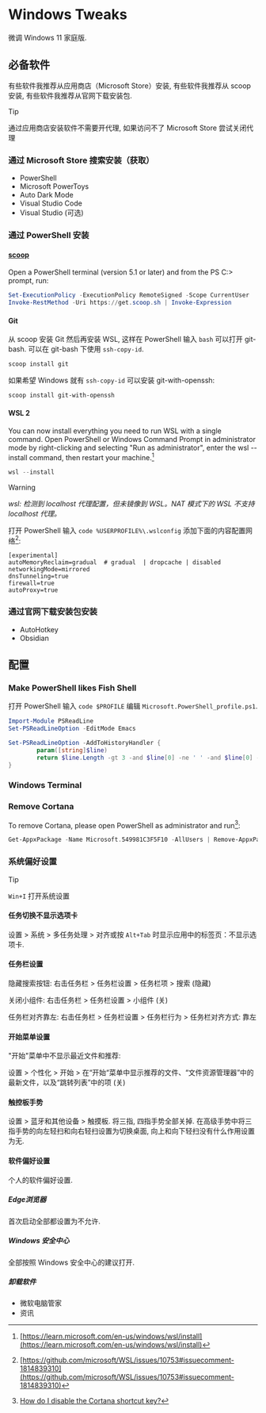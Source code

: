 # Windows Tweaks

微调 Windows 11 家庭版.

## 必备软件

有些软件我推荐从应用商店（Microsoft Store）安装, 有些软件我推荐从 scoop 安装, 有些软件我推荐从官网下载安装包.

> [!TIP]
> 通过应用商店安装软件不需要开代理, 如果访问不了 Microsoft Store 尝试关闭代理

### 通过 Microsoft Store 搜索安装（获取）

- PowerShell
- Microsoft PowerToys
- Auto Dark Mode
- Visual Studio Code
- Visual Studio (可选)

### 通过 PowerShell 安装

#### [scoop](https://scoop.sh/)

Open a PowerShell terminal (version 5.1 or later) and from the PS C:\> prompt, run:

```ps1
Set-ExecutionPolicy -ExecutionPolicy RemoteSigned -Scope CurrentUser
Invoke-RestMethod -Uri https://get.scoop.sh | Invoke-Expression
```

#### Git

从 scoop 安装 Git 然后再安装 WSL, 这样在 PowerShell 输入 `bash` 可以打开 git-bash. 可以在 git-bash 下使用 `ssh-copy-id`.

```ps1
scoop install git
```

如果希望 Windows 就有 `ssh-copy-id` 可以安装 git-with-openssh:

```ps1
scoop install git-with-openssh
```

#### WSL 2

You can now install everything you need to run WSL with a single command. Open PowerShell or Windows Command Prompt in administrator mode by right-clicking and selecting "Run as administrator", enter the wsl --install command, then restart your machine.[^wsl_install]

```ps1
wsl --install
```

> [!WARNING]
> *wsl: 检测到 localhost 代理配置，但未镜像到 WSL。NAT 模式下的 WSL 不支持 localhost 代理。*
>
> 打开 PowerShell 输入 `code %USERPROFILE%\.wslconfig` 添加下面的内容配置网络[^wsl_localhost_proxy]:
> ```
> [experimental]
> autoMemoryReclaim=gradual  # gradual  | dropcache | disabled
> networkingMode=mirrored
> dnsTunneling=true
> firewall=true
> autoProxy=true
> ```

### 通过官网下载安装包安装

- AutoHotkey
- Obsidian

## 配置

### Make PowerShell likes Fish Shell

打开 PowerShell 输入 `code $PROFILE` 编辑 `Microsoft.PowerShell_profile.ps1`. 

```ps1
Import-Module PSReadLine
Set-PSReadLineOption -EditMode Emacs

Set-PSReadLineOption -AddToHistoryHandler {
        param([string]$line)
        return $line.Length -gt 3 -and $line[0] -ne ' ' -and $line[0] -ne ';'
}
```

### Windows Terminal


### Remove Cortana

To remove Cortana, please open PowerShell as administrator and run[^how-do-i-disable-the-cortana-shortcut-key]:

```ps1
Get-AppxPackage -Name Microsoft.549981C3F5F10 -AllUsers | Remove-AppxPackage
```

### 系统偏好设置

> [!TIP]
> `Win+I` 打开系统设置

#### 任务切换不显示选项卡

设置 > 系统 > 多任务处理 > 对齐或按 `Alt+Tab` 时显示应用中的标签页：不显示选项卡.

#### 任务栏设置

隐藏搜索按钮: 右击任务栏 > 任务栏设置 > 任务栏项 > 搜索 (隐藏)

关闭小组件: 右击任务栏 > 任务栏设置 > 小组件 (关)

任务栏对齐靠左: 右击任务栏 > 任务栏设置 > 任务栏行为 > 任务栏对齐方式: 靠左

#### 开始菜单设置

"开始"菜单中不显示最近文件和推荐:

设置 > 个性化 > 开始 > 在“开始“菜单中显示推荐的文件、“文件资源管理器”中的最新文件，以及“跳转列表”中的项 (关)

#### 触控板手势

设置 > 蓝牙和其他设备 > 触摸板. 将三指, 四指手势全部关掉. 在高级手势中将三指手势的向左轻扫和向右轻扫设置为切换桌面, 向上和向下轻扫没有什么作用设置为无.

#### 软件偏好设置

个人的软件偏好设置.

##### Edge浏览器

首次启动全部都设置为不允许.

##### Windows 安全中心

全部按照 Windows 安全中心的建议打开.

##### 卸载软件

- 微软电脑管家
- 资讯

[^how-do-i-disable-the-cortana-shortcut-key]: [How do I disable the Cortana shortcut key?](https://learn.microsoft.com/en-us/answers/questions/1367909/how-do-i-disable-the-cortana-shortcut-key)
[^wsl_install]: [https://learn.microsoft.com/en-us/windows/wsl/install](https://learn.microsoft.com/en-us/windows/wsl/install)
[^wsl_localhost_proxy]: [https://github.com/microsoft/WSL/issues/10753#issuecomment-1814839310](https://github.com/microsoft/WSL/issues/10753#issuecomment-1814839310)
